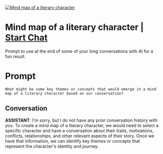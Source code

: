 
[![Mind map of a literary character](https://flow-prompt-covers.s3.us-west-1.amazonaws.com/icon/minimalist/mini_9.png)](https://gptcall.net/chat.html?data=%7B%22contact%22%3A%7B%22id%22%3A%22OMiqqz8hbXj_xW4HNsssS%22%2C%22flow%22%3Atrue%7D%7D)
# Mind map of a literary character | [Start Chat](https://gptcall.net/chat.html?data=%7B%22contact%22%3A%7B%22id%22%3A%22OMiqqz8hbXj_xW4HNsssS%22%2C%22flow%22%3Atrue%7D%7D)
Prompt to use at the end of some of your long conversations with AI for a fun result. 

# Prompt

```
What might be some key themes or concepts that would emerge in a mind map of a literary character based on our conversation? 
```

## Conversation

**ASSISTANT**: I'm sorry, but I do not have any prior conversation history with you. To create a mind map of a literary character, we would need to select a specific character and have a conversation about their traits, motivations, conflicts, relationships, and other relevant aspects of their story. Once we have that information, we can identify key themes or concepts that represent the character's identity and journey.


